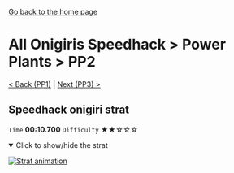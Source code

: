 [Go back to the home page](https://github.com/Doublevil/scbspeedrun)

# All Onigiris Speedhack > Power Plants > PP2

[< Back (PP1)](https://github.com/Doublevil/scbspeedrun/blob/main/levels/arb_sh/pp/PP1.md) | [Next (PP3) >](https://github.com/Doublevil/scbspeedrun/blob/main/levels/arb_sh/pp/PP3.md)

## Speedhack onigiri strat

`Time` **00:10.700** `Difficulty` ★★☆☆☆
<details open>
  <summary>Click to show/hide the strat</summary>

  [![Strat animation](https://github.com/Doublevil/scbspeedrun/blob/main/media/levels/pp/PP2_S_Onigiri.webp)](https://github.com/Doublevil/scbspeedrun/blob/main/media/levels/pp/PP2_S_Onigiri.mp4?raw=true)
</details>
